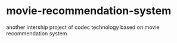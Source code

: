 # movie-recommendation-system
another intership project of codec technology based on movie recommendation system
